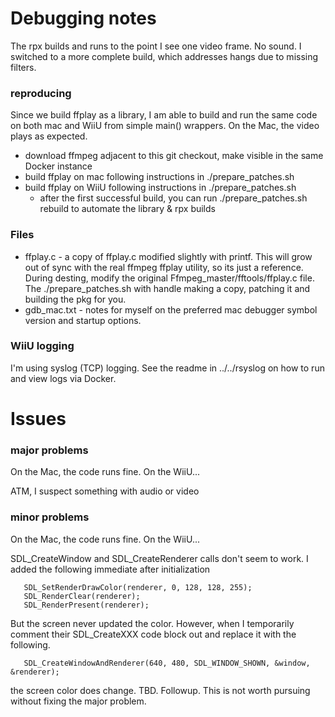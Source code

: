 # Debugging notes

The rpx builds and runs to the point I see one video frame.  No sound.  I switched to a more
complete build, which addresses hangs due to missing filters.

### reproducing
Since we build ffplay as a library, I am able to build and run the same code on both mac and WiiU
from simple main() wrappers.  On the Mac, the video plays as expected. 

* download ffmpeg adjacent to this git checkout, make visible in the same Docker instance
* build ffplay on mac following instructions in ./prepare_patches.sh
* build ffplay on WiiU following instructions in ./prepare_patches.sh
  - after the first successful build, you can run ./prepare_patches.sh rebuild to automate the library & rpx builds

### Files
* ffplay.c - a copy of ffplay.c modified slightly with printf.  This will grow out of sync 
with the real ffmpeg ffplay utility, so its just a reference.  During desting, modify the
original Ffmpeg_master/fftools/ffplay.c file.  The ./prepare_patches.sh with handle
making a copy, patching it and building the pkg for you.
* gdb_mac.txt - notes for myself on the preferred mac debugger symbol version and startup options.

### WiiU logging

I'm using syslog (TCP) logging.  See the readme in ../../rsyslog on how to run 
and view logs via Docker.

# Issues
### major problems
On the Mac, the code runs fine.  On the WiiU... 

ATM, I suspect something with audio or video

### minor problems 
On the Mac, the code runs fine.  On the WiiU... 

SDL_CreateWindow and SDL_CreateRenderer calls don't seem to work.
I added the following immediate after initialization

```
   SDL_SetRenderDrawColor(renderer, 0, 128, 128, 255);
   SDL_RenderClear(renderer);
   SDL_RenderPresent(renderer);
```

But the screen never updated the color.  However, when I temporarily 
comment their SDL_CreateXXX code block  out and replace it with the following.

```
   SDL_CreateWindowAndRenderer(640, 480, SDL_WINDOW_SHOWN, &window, &renderer);
```

the screen color does change. TBD. Followup.  This is not worth pursuing without
fixing the major problem.
